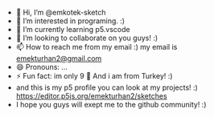 - 👋 Hi, I’m @emkotek-sketch
- 👀 I’m interested in programing. :)
- 🌱 I’m currently learning p5.vscode
- 💞️ I’m looking to collaborate on you guys! :)
- 📫 How to reach me from my email :) my email is emekturhan2@gmail.com
- 😄 Pronouns: ...
- ⚡ Fun fact: im only 9 👀 And i  am from Turkey! :)
- and this is my p5 profile you can look at my projects! :) https://editor.p5js.org/emekturhan2/sketches
- I hope you guys will exept me to the github community! :)

<!---
emkotek-sketch/emkotek-sketch is a ✨ special ✨ repository because its `README.md` (this file) appears on your GitHub profile.
You can click the Preview link to take a look at your changes.
--->
